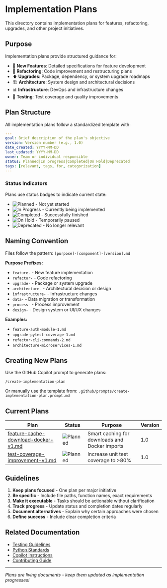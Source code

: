 # Implementation Plans

This directory contains implementation plans for features, refactoring, upgrades, and other project initiatives.

## Purpose

Implementation plans provide structured guidance for:
- 🚀 **New Features**: Detailed specifications for feature development
- 🔧 **Refactoring**: Code improvement and restructuring plans
- ⬆️ **Upgrades**: Package, dependency, or system upgrade roadmaps
- 🏗️ **Architecture**: System design and architectural decisions
- 📊 **Infrastructure**: DevOps and infrastructure changes
- 🧪 **Testing**: Test coverage and quality improvements

## Plan Structure

All implementation plans follow a standardized template with:

```yaml
---
goal: Brief description of the plan's objective
version: Version number (e.g., 1.0)
date_created: YYYY-MM-DD
last_updated: YYYY-MM-DD
owner: Team or individual responsible
status: Planned|In progress|Completed|On Hold|Deprecated
tags: [relevant, tags, for, categorization]
---
```

### Status Indicators

Plans use status badges to indicate current state:

- ![Planned](https://img.shields.io/badge/status-Planned-blue) - Not yet started
- ![In Progress](https://img.shields.io/badge/status-In%20Progress-yellow) - Currently being implemented
- ![Completed](https://img.shields.io/badge/status-Completed-brightgreen) - Successfully finished
- ![On Hold](https://img.shields.io/badge/status-On%20Hold-orange) - Temporarily paused
- ![Deprecated](https://img.shields.io/badge/status-Deprecated-red) - No longer relevant

## Naming Convention

Files follow the pattern: `[purpose]-[component]-[version].md`

**Purpose Prefixes:**
- `feature-` - New feature implementation
- `refactor-` - Code refactoring
- `upgrade-` - Package or system upgrade
- `architecture-` - Architectural decision or design
- `infrastructure-` - Infrastructure changes
- `data-` - Data migration or transformation
- `process-` - Process improvement
- `design-` - Design system or UI/UX changes

**Examples:**
- `feature-auth-module-1.md`
- `upgrade-pytest-coverage-1.md`
- `refactor-cli-commands-2.md`
- `architecture-microservices-1.md`

## Creating New Plans

Use the GitHub Copilot prompt to generate plans:

```
/create-implementation-plan
```

Or manually use the template from: `.github/prompts/create-implementation-plan.prompt.md`

## Current Plans

| Plan | Status | Purpose | Version |
|------|--------|---------|---------|
| [feature-cache-download-docker-v1.md](feature-cache-download-docker-v1.md) | ![Planned](https://img.shields.io/badge/status-Planned-blue) | Smart caching for downloads and Docker imports | 1.0 |
| [test-coverage-improvement-v1.md](test-coverage-improvement-v1.md) | ![Planned](https://img.shields.io/badge/status-Planned-blue) | Increase unit test coverage to >80% | 1.0 |

## Guidelines

1. **Keep plans focused** - One plan per major initiative
2. **Be specific** - Include file paths, function names, exact requirements
3. **Make it executable** - Tasks should be actionable without clarification
4. **Track progress** - Update status and completion dates regularly
5. **Document alternatives** - Explain why certain approaches were chosen
6. **Define success** - Include clear completion criteria

## Related Documentation

- [Testing Guidelines](.github/instructions/testing.instructions.md)
- [Python Standards](.github/instructions/python.instructions.md)
- [Copilot Instructions](.github/copilot-instructions.md)
- [Contributing Guide](../CONTRIBUTING.md)

---

*Plans are living documents - keep them updated as implementation progresses!*

